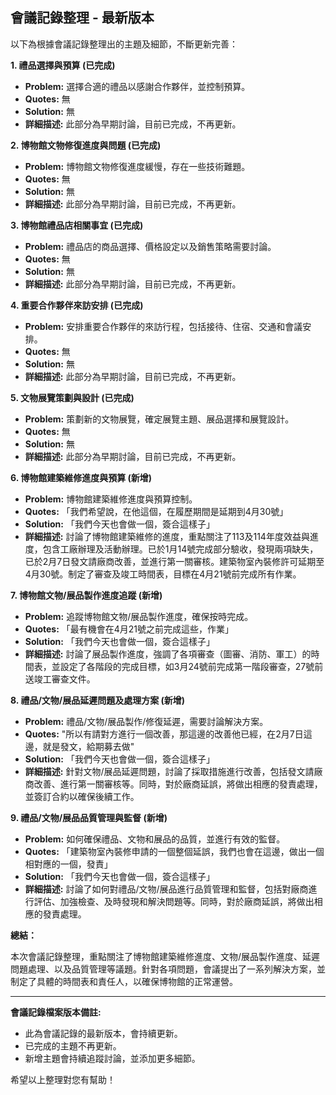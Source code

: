 ## 會議記錄整理 - 最新版本

以下為根據會議記錄整理出的主題及細節，不斷更新完善：

**1. 禮品選擇與預算 (已完成)**

*   **Problem:** 選擇合適的禮品以感謝合作夥伴，並控制預算。
*   **Quotes:** 無
*   **Solution:** 無
*   **詳細描述:** 此部分為早期討論，目前已完成，不再更新。

**2. 博物館文物修復進度與問題 (已完成)**

*   **Problem:** 博物館文物修復進度緩慢，存在一些技術難題。
*   **Quotes:** 無
*   **Solution:** 無
*   **詳細描述:** 此部分為早期討論，目前已完成，不再更新。

**3. 博物館禮品店相關事宜 (已完成)**

*   **Problem:** 禮品店的商品選擇、價格設定以及銷售策略需要討論。
*   **Quotes:** 無
*   **Solution:** 無
*   **詳細描述:** 此部分為早期討論，目前已完成，不再更新。

**4. 重要合作夥伴來訪安排 (已完成)**

*   **Problem:** 安排重要合作夥伴的來訪行程，包括接待、住宿、交通和會議安排。
*   **Quotes:** 無
*   **Solution:** 無
*   **詳細描述:** 此部分為早期討論，目前已完成，不再更新。

**5. 文物展覽策劃與設計 (已完成)**

*   **Problem:** 策劃新的文物展覽，確定展覽主題、展品選擇和展覽設計。
*   **Quotes:** 無
*   **Solution:** 無
*   **詳細描述:** 此部分為早期討論，目前已完成，不再更新。

**6. 博物館建築維修進度與預算 (新增)**

*   **Problem:** 博物館建築維修進度與預算控制。
*   **Quotes:** 「我們希望說，在他這個，在履歷期間是延期到4月30號」
*   **Solution:** 「我們今天也會做一個，簽合這樣子」
*   **詳細描述:** 討論了博物館建築維修的進度，重點關注了113及114年度效益與進度，包含工廠辦理及活動辦理。已於1月14號完成部分驗收，發現兩項缺失，已於2月7日發文請廠商改善，並進行第一關審核。建築物室內裝修許可延期至4月30號。制定了審查及竣工時間表，目標在4月21號前完成所有作業。

**7. 博物館文物/展品製作進度追蹤 (新增)**

*   **Problem:** 追蹤博物館文物/展品製作進度，確保按時完成。
*   **Quotes:** 「最有機會在4月21號之前完成這些，作業」
*   **Solution:** 「我們今天也會做一個，簽合這樣子」
*   **詳細描述:** 討論了展品製作進度，強調了各項審查（圖審、消防、軍工）的時間表，並設定了各階段的完成目標，如3月24號前完成第一階段審查，27號前送竣工審查文件。

**8. 禮品/文物/展品延遲問題及處理方案 (新增)**

*   **Problem:** 禮品/文物/展品製作/修復延遲，需要討論解決方案。
*   **Quotes:** "所以有請對方進行一個改善，那這邊的改善他已經，在2月7日這邊，就是發文，給期募去做"
*   **Solution:** 「我們今天也會做一個，簽合這樣子」
*   **詳細描述:** 針對文物/展品延遲問題，討論了採取措施進行改善，包括發文請廠商改善、進行第一關審核等。同時，對於廠商延誤，將做出相應的發責處理，並簽訂合約以確保後續工作。

**9. 禮品/文物/展品品質管理與監督 (新增)**

*   **Problem:** 如何確保禮品、文物和展品的品質，並進行有效的監督。
*   **Quotes:** 「建築物室內裝修申請的一個整個延誤，我們也會在這邊，做出一個相對應的一個，發責」
*   **Solution:** 「我們今天也會做一個，簽合這樣子」
*   **詳細描述:** 討論了如何對禮品/文物/展品進行品質管理和監督，包括對廠商進行評估、加強檢查、及時發現和解決問題等。同時，對於廠商延誤，將做出相應的發責處理。

**總結：**

本次會議記錄整理，重點關注了博物館建築維修進度、文物/展品製作進度、延遲問題處理、以及品質管理等議題。針對各項問題，會議提出了一系列解決方案，並制定了具體的時間表和責任人，以確保博物館的正常運營。

---

**會議記錄檔案版本備註:**

*   此為會議記錄的最新版本，會持續更新。
*   已完成的主題不再更新。
*   新增主題會持續追蹤討論，並添加更多細節。

希望以上整理對您有幫助！
